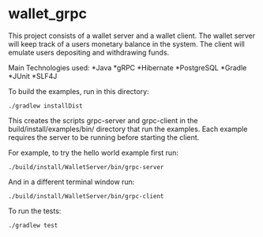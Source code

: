 # wallet_grpc

This project consists of a wallet server and a wallet client. The wallet server will keep track of a users monetary balance in the system. The client will emulate users depositing and withdrawing funds.

Main Technologies used:
*Java
*gRPC
*Hibernate
*PostgreSQL
*Gradle
*JUnit
*SLF4J

To build the examples, run in this directory:

	./gradlew installDist

This creates the scripts grpc-server and grpc-client in the build/install/examples/bin/ directory that run the examples. Each example requires the server to be running before starting the client.

For example, to try the hello world example first run:

	./build/install/WalletServer/bin/grpc-server

And in a different terminal window run:

	./build/install/WalletServer/bin/grpc-client

To run the tests:

	./gradlew test